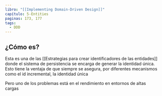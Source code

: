 ```yaml
---
libro: "[[Implementing Domain-Driven Design]]"
capítulo: 5-Entities
paginas: 173, 177
tags:
  - DDD
---
```

## ¿Cómo es?

Esta es una de las [[Estrategias para crear identificadores de las entidades]] donde el sistema de persistencia se encarga de generar la identidad única. Esto tiene la ventaja de que siempre se asegura, por diferentes mecanismos como el id incremental, la identidad única

Pero uno de los problemas está en el rendimiento en entornos de altas cargas 